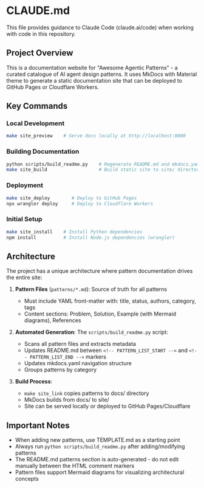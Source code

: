 # CLAUDE.md

This file provides guidance to Claude Code (claude.ai/code) when working with code in this repository.

## Project Overview

This is a documentation website for "Awesome Agentic Patterns" - a curated catalogue of AI agent design patterns. It uses MkDocs with Material theme to generate a static documentation site that can be deployed to GitHub Pages or Cloudflare Workers.

## Key Commands

### Local Development
```bash
make site_preview    # Serve docs locally at http://localhost:8000
```

### Building Documentation
```bash
python scripts/build_readme.py    # Regenerate README.md and mkdocs.yaml from pattern files
make site_build                   # Build static site to site/ directory
```

### Deployment
```bash
make site_deploy        # Deploy to GitHub Pages
npx wrangler deploy     # Deploy to Cloudflare Workers
```

### Initial Setup
```bash
make site_install    # Install Python dependencies
npm install          # Install Node.js dependencies (wrangler)
```

## Architecture

The project has a unique architecture where pattern documentation drives the entire site:

1. **Pattern Files** (`patterns/*.md`): Source of truth for all patterns
   - Must include YAML front-matter with: title, status, authors, category, tags
   - Content sections: Problem, Solution, Example (with Mermaid diagrams), References

2. **Automated Generation**: The `scripts/build_readme.py` script:
   - Scans all pattern files and extracts metadata
   - Updates README.md between `<!-- PATTERN_LIST_START -->` and `<!-- PATTERN_LIST_END -->` markers
   - Updates mkdocs.yaml navigation structure
   - Groups patterns by category

3. **Build Process**: 
   - `make site_link` copies patterns to docs/ directory
   - MkDocs builds from docs/ to site/
   - Site can be served locally or deployed to GitHub Pages/Cloudflare

## Important Notes

- When adding new patterns, use TEMPLATE.md as a starting point
- Always run `python scripts/build_readme.py` after adding/modifying patterns
- The README.md patterns section is auto-generated - do not edit manually between the HTML comment markers
- Pattern files support Mermaid diagrams for visualizing architectural concepts